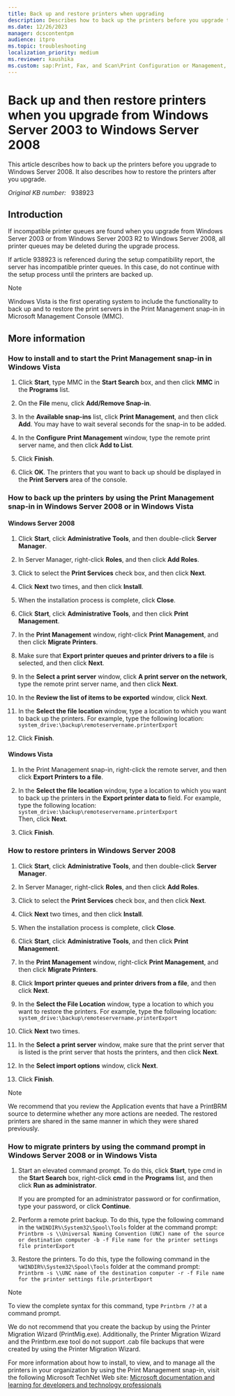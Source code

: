 ```yaml
---
title: Back up and restore printers when upgrading
description: Describes how to back up the printers before you upgrade to Windows Server 2008 and then restore the printers when the upgrade process is complete.
ms.date: 12/26/2023
manager: dcscontentpm
audience: itpro
ms.topic: troubleshooting
localization_priority: medium
ms.reviewer: kaushika
ms.custom: sap:Print, Fax, and Scan\Print Configuration or Management, csstroubleshoot
---
```

# Back up and then restore printers when you upgrade from Windows Server 2003 to Windows Server 2008

This article describes how to back up the printers before you upgrade to Windows Server 2008. It also describes how to restore the printers after you upgrade.

_Original KB number:_ &nbsp; 938923

## Introduction

If incompatible printer queues are found when you upgrade from Windows Server 2003 or from Windows Server 2003 R2 to Windows Server 2008, all printer queues may be deleted during the upgrade process.

If article 938923 is referenced during the setup compatibility report, the server has incompatible printer queues. In this case, do not continue with the setup process until the printers are backed up.

> [!NOTE]
> Windows Vista is the first operating system to include the functionality to back up and to restore the print servers in the Print Management snap-in in Microsoft Management Console (MMC).

## More information

### How to install and to start the Print Management snap-in in Windows Vista

1. Click **Start**, type MMC in the **Start Search** box, and then click **MMC** in the **Programs** list.
2. On the **File** menu, click **Add/Remove Snap-in**.

3. In the **Available snap-ins** list, click **Print Management**, and then click **Add**. You may have to wait several seconds for the snap-in to be added.

4. In the **Configure Print Management** window, type the remote print server name, and then click **Add to List**.
5. Click **Finish**.

6. Click **OK**. The printers that you want to back up should be displayed in the **Print Servers** area of the console.

### How to back up the printers by using the Print Management snap-in in Windows Server 2008 or in Windows Vista

#### Windows Server 2008

1. Click **Start**, click **Administrative Tools**, and then double-click **Server Manager**.

2. In Server Manager, right-click **Roles**, and then click **Add Roles**.

3. Click to select the **Print Services** check box, and then click **Next**.

4. Click **Next** two times, and then click **Install**.

5. When the installation process is complete, click **Close**.

6. Click **Start**, click **Administrative Tools**, and then click **Print Management**.

7. In the **Print Management** window, right-click **Print Management**, and then click **Migrate Printers**.

8. Make sure that **Export printer queues and printer drivers to a file** is selected, and then click **Next**.
9. In the **Select a print server** window, click **A print server on the network**, type the remote print server name, and then click **Next**.

10. In the **Review the list of items to be exported** window, click **Next**.

11. In the **Select the file location** window, type a location to which you want to back up the printers. For example, type the following location: `system_drive:\backup\remoteservername.printerExport`  

12. Click **Finish**.

#### Windows Vista

1. In the Print Management snap-in, right-click the remote server, and then click **Export Printers to a file**.

2. In the **Select the file location** window, type a location to which you want to back up the printers in the **Export printer data to** field. For example, type the following location: `system_drive:\backup\remoteservername.printerExport`  
Then, click **Next**.

3. Click **Finish**.

### How to restore printers in Windows Server 2008

1. Click **Start**, click **Administrative Tools**, and then double-click **Server Manager**.

2. In Server Manager, right-click **Roles**, and then click **Add Roles**.

3. Click to select the **Print Services** check box, and then click **Next**.
4. Click **Next** two times, and then click **Install**.
5. When the installation process is complete, click **Close**.

6. Click **Start**, click **Administrative Tools**, and then click **Print Management**.

7. In the **Print Management** window, right-click **Print Management**, and then click **Migrate Printers**.
8. Click **Import printer queues and printer drivers from a file**, and then click **Next**.

9. In the **Select the File Location** window, type a location to which you want to restore the printers. For example, type the following location: `system_drive:\backup\remoteservername.printerExport`  

10. Click **Next** two times.

11. In the **Select a print server** window, make sure that the print server that is listed is the print server that hosts the printers, and then click **Next**.
12. In the **Select import options** window, click **Next**.
13. Click **Finish**.

> [!NOTE]
> We recommend that you review the Application events that have a PrintBRM source to determine whether any more actions are needed. The restored printers are shared in the same manner in which they were shared previously.

### How to migrate printers by using the command prompt in Windows Server 2008 or in Windows Vista

1. Start an elevated command prompt. To do this, click **Start**, type cmd in the **Start Search** box, right-click **cmd** in the **Programs** list, and then click **Run as administrator**.

    If you are prompted for an administrator password or for confirmation, type your password, or click **Continue**.

2. Perform a remote print backup. To do this, type the following command in the `%WINDIR%\System32\Spool\Tools` folder at the command prompt:  
 `Printbrm -s \\Universal Naming Convention (UNC) name of the source or destination computer -b -f File name for the printer settings file printerExport`  

3. Restore the printers. To do this, type the following command in the `%WINDIR%\System32\Spool\Tools` folder at the command prompt:  
 `Printbrm -s \\UNC name of the destination computer -r -f File name for the printer settings file.printerExport`  

> [!NOTE]
> To view the complete syntax for this command, type `Printbrm /?` at a command prompt.

We do not recommend that you create the backup by using the Printer Migration Wizard (PrintMig.exe). Additionally, the Printer Migration Wizard and the Printbrm.exe tool do not support .cab file backups that were created by using the Printer Migration Wizard.

For more information about how to install, to view, and to manage all the printers in your organization by using the Print Management snap-in, visit the following Microsoft TechNet Web site: [Microsoft documentation and learning for developers and technology professionals](https://technet.microsoft.com/windowsvista/aa905094.aspx)  
